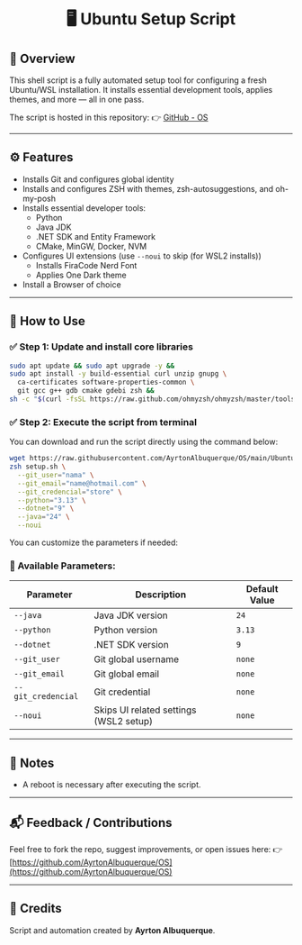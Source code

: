 <div align="center">

# 🖥️ Ubuntu Setup Script

</div>

## 📄 Overview
This shell script is a fully automated setup tool for configuring a fresh Ubuntu/WSL installation. It installs essential development tools, applies themes, and more — all in one pass.

The script is hosted in this repository:
👉 [GitHub - OS](https://github.com/AyrtonAlbuquerque/OS/blob/main/Ubuntu/setup.sh)

---

## ⚙️ Features
- Installs Git and configures global identity
- Installs and configures ZSH with themes, zsh-autosuggestions, and oh-my-posh
- Installs essential developer tools:
  - Python
  - Java JDK
  - .NET SDK and Entity Framework
  - CMake, MinGW, Docker, NVM
- Configures UI extensions (use `--noui` to skip (for WSL2 installs))
  - Installs FiraCode Nerd Font
  - Applies One Dark theme
- Install a Browser of choice

---

## 🚀 How to Use

### ✅ Step 1: Update and install core libraries

```bash
sudo apt update && sudo apt upgrade -y &&
sudo apt install -y build-essential curl unzip gnupg \
  ca-certificates software-properties-common \
  git gcc g++ gdb cmake gdebi zsh &&
sh -c "$(curl -fsSL https://raw.github.com/ohmyzsh/ohmyzsh/master/tools/install.sh)"
```

### ✅ Step 2: Execute the script from terminal
You can download and run the script directly using the command below:

```bash
wget https://raw.githubusercontent.com/AyrtonAlbuquerque/OS/main/Ubuntu/setup.sh && \
zsh setup.sh \
  --git_user="nama" \
  --git_email="name@hotmail.com" \
  --git_credencial="store" \
  --python="3.13" \
  --dotnet="9" \
  --java="24" \
  --noui
```

You can customize the parameters if needed:

### 🧠 Available Parameters:
| Parameter         | Description                                 | Default Value               |
|-------------------|---------------------------------------------|-----------------------------|
| `--java`          | Java JDK version                            | `24`                        |
| `--python`        | Python version                              | `3.13`                      |
| `--dotnet`        | .NET SDK version                            | `9`                         |
| `--git_user`      | Git global username                         | `none`                      |
| `--git_email`     | Git global email                            | `none`                      |
| `--git_credencial`| Git credential                              | `none`                      |
| `--noui`          | Skips UI related settings (WSL2 setup)      | `none`                      |

---

## 📎 Notes
- A reboot is necessary after executing  the script.

---

## 📬 Feedback / Contributions
Feel free to fork the repo, suggest improvements, or open issues here:
👉 [https://github.com/AyrtonAlbuquerque/OS](https://github.com/AyrtonAlbuquerque/OS)

---

## 🙌 Credits
Script and automation created by **Ayrton Albuquerque**.

